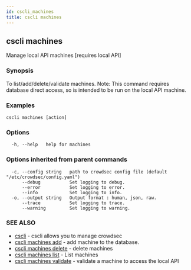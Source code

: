 ```yaml
---
id: cscli_machines
title: cscli machines
---
```

## cscli machines

Manage local API machines [requires local API]

### Synopsis

To list/add/delete/validate machines.
Note: This command requires database direct access, so is intended to be run on the local API machine.


### Examples

```
cscli machines [action]
```

### Options

```
  -h, --help   help for machines
```

### Options inherited from parent commands

```
  -c, --config string   path to crowdsec config file (default "/etc/crowdsec/config.yaml")
      --debug           Set logging to debug.
      --error           Set logging to error.
      --info            Set logging to info.
  -o, --output string   Output format : human, json, raw.
      --trace           Set logging to trace.
      --warning         Set logging to warning.
```

### SEE ALSO

* [cscli](/cscli/cscli.md)	 - cscli allows you to manage crowdsec
* [cscli machines add](/cscli/cscli_machines_add.md)	 - add machine to the database.
* [cscli machines delete](/cscli/cscli_machines_delete.md)	 - delete machines
* [cscli machines list](/cscli/cscli_machines_list.md)	 - List machines
* [cscli machines validate](/cscli/cscli_machines_validate.md)	 - validate a machine to access the local API

